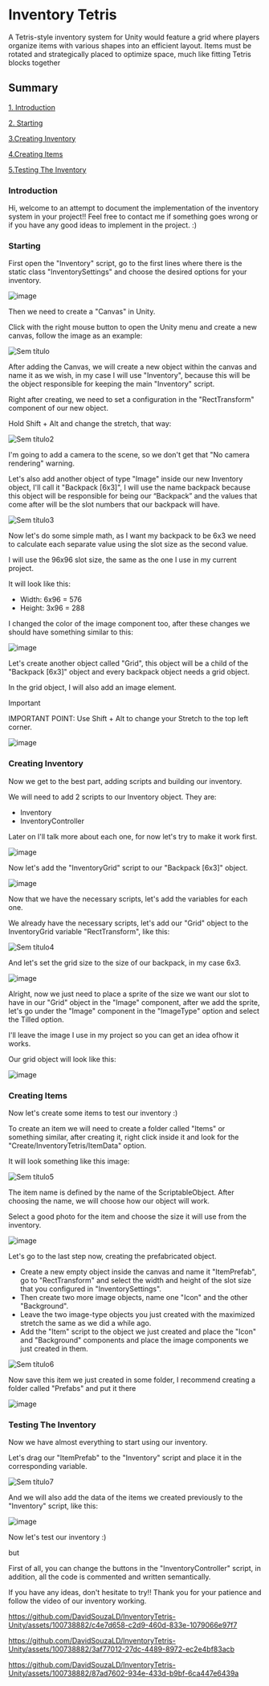 <h1>Inventory Tetris</h1>

<p>
A Tetris-style inventory system for Unity would feature a grid where players organize items with various shapes into an efficient layout. Items must be rotated and strategically placed to optimize space, much like fitting Tetris blocks together
</p>

## Summary

[1. Introduction](#introduction)

[2. Starting](#starting)

[3.Creating Inventory](#creating-inventory)

[4.Creating Items](#creating-items)

[5.Testing The Inventory](#testing-the-inventory)

### Introduction
<p>
Hi, welcome to an attempt to document the implementation of the
inventory system in your project!!
Feel free to contact me if something goes wrong or if you have any good
ideas to implement in the project. :)
</p>

### Starting
<p> 
First open the "Inventory" script, go to the first lines where there is the static class "InventorySettings" and choose the desired options for your inventory.
<p> 

![image](https://github.com/DavidSouzaLD/InventoryTetris-Unity/assets/100738882/f85f3490-cd7d-4a33-8094-cba7cd4c8e6d)


<p>
Then we need to create a "Canvas" in Unity.

Click with the right mouse button to open the Unity menu and create a new canvas, follow the image as an example:
</p>

![Sem título](https://github.com/DavidSouzaLD/InventoryTetris-Unity/assets/100738882/121cf6b8-c0b7-4e81-a663-59681a91533f)
<p> 
After adding the Canvas, we will create a new object within the canvas and name it as we wish, in my case I will use "Inventory", because this will be the object responsible for keeping the main "Inventory" script.

Right after creating, we need to set a configuration in the "RectTransform" component of our new object.

Hold Shift + Alt and change the stretch, that way:
</p>

![Sem título2](https://github.com/DavidSouzaLD/InventoryTetris-Unity/assets/100738882/cb9c55f3-1242-460f-aa3f-c2e48dc6cee1)

<p>
I'm going to add a camera to the scene, so we don't get that "No camera rendering" warning.

Let's also add another object of type "Image" inside our new Inventory object, I'll call it "Backpack [6x3]",
I will use the name backpack because this object will be responsible for being our “Backpack” and the values ​​that come after will be the slot numbers that our backpack will have.
</p>

![Sem título3](https://github.com/DavidSouzaLD/InventoryTetris-Unity/assets/100738882/427f4d34-9177-4af3-82cf-c164ecd424e8)

<p>
Now let's do some simple math, as I want my backpack to be 6x3 we need to calculate each separate value using the slot size as the second value.
</p>

<p>
I will use the 96x96 slot size, the same as the one I use in my current project.

It will look like this:
<ul>
<li>Width: 6x96 = 576</li>
<li>Height: 3x96 = 288</li>
</ul>

I changed the color of the image component too, after these changes we should have something similar to this:
</p>

![image](https://github.com/DavidSouzaLD/InventoryTetris-Unity/assets/100738882/8a3706ec-84c8-42d4-88a3-17902d003de9)

<p>
Let's create another object called "Grid", this object will be a child of the "Backpack [6x3]" object and every backpack object needs a grid object.

In the grid object, I will also add an image element.

> [!IMPORTANT]
IMPORTANT POINT: Use Shift + Alt to change your Stretch to the top left corner.
</p>

![image](https://github.com/DavidSouzaLD/InventoryTetris-Unity/assets/100738882/aedce17d-7616-46ed-83c5-5be4de97a891)

### Creating Inventory
<p>
Now we get to the best part, adding scripts and building our inventory.

We will need to add 2 scripts to our Inventory object.
They are:

<ul>
<li>Inventory</li>
<li>InventoryController</li>
</ul>

Later on I'll talk more about each one, for now let's try to make it work first.
</p>

![image](https://github.com/DavidSouzaLD/InventoryTetris-Unity/assets/100738882/03d01a58-4eac-4944-a2b1-f474ae568345)

<p>
Now let's add the "InventoryGrid" script to our "Backpack [6x3]" object.
</p>

![image](https://github.com/DavidSouzaLD/InventoryTetris-Unity/assets/100738882/c10e2f9b-c597-47db-b446-b4b0ad60aff4)

<p>
Now that we have the necessary scripts, let's add the variables for each one.

We already have the necessary scripts, let's add our "Grid" object to the InventoryGrid variable "RectTransform", like this:
</p>

![Sem título4](https://github.com/DavidSouzaLD/InventoryTetris-Unity/assets/100738882/4071416c-31ea-4042-8008-6596c6b36716)

<p>
And let's set the grid size to the size of our backpack, in my case 6x3.
</p>

![image](https://github.com/DavidSouzaLD/InventoryTetris-Unity/assets/100738882/84649d65-76e2-45e2-b469-5e0a8fa59fed)

<p>
Alright, now we just need to place a sprite of the size we want our slot to have in our "Grid" object in the "Image" component, after we add the sprite, let's go under the "Image" component in the "ImageType" option and select the Tilled option.

I'll leave the image I use in my project so you can get an idea of ​​how it works.
</p>

<p>
Our grid object will look like this:
</p>

![image](https://github.com/DavidSouzaLD/InventoryTetris-Unity/assets/100738882/a656a012-e3fd-405b-ab52-ca6743d436b6)

### Creating Items
<p>
Now let's create some items to test our inventory :)

To create an item we will need to create a folder called "Items" or something similar, after creating it, right click inside it and look for the "Create/InventoryTetris/ItemData" option.

It will look something like this image:
</p>

![Sem título5](https://github.com/DavidSouzaLD/InventoryTetris-Unity/assets/100738882/e16f2eed-1a5d-473e-ba0f-d4690af52046)

<p>
The item name is defined by the name of the ScriptableObject. After choosing the name, we will choose how our object will work.

Select a good photo for the item and choose the size it will use from the inventory.
</p>

![image](https://github.com/DavidSouzaLD/InventoryTetris-Unity/assets/100738882/c8cb2bdf-93fc-47a1-8432-49d616cdb09d)

<p>
Let's go to the last step now, creating the prefabricated object.

<ul>
<li>Create a new empty object inside the canvas and name it "ItemPrefab", go to "RectTransform" and select the width and height of the slot size that you configured in "InventorySettings".</li>
<li>Then create two more image objects, name one "Icon" and the other "Background".</li>
<li>Leave the two image-type objects you just created with the maximized stretch the same as we did a while ago.</li>
<li>Add the "Item" script to the object we just created and place the "Icon" and "Background" components and place the image components we just created in them.</li>
</ul>

</p>

![Sem título6](https://github.com/DavidSouzaLD/InventoryTetris-Unity/assets/100738882/67ea93b7-f2af-4b02-a92a-c6d140f14bc6)

<p>
Now save this item we just created in some folder, I recommend creating a folder called "Prefabs" and put it there
</p>

![image](https://github.com/DavidSouzaLD/InventoryTetris-Unity/assets/100738882/1b44ce83-23d1-4734-b77a-dbccfed92c91)

### Testing The Inventory
<p>
  Now we have almost everything to start using our inventory.

  Let's drag our "ItemPrefab" to the "Inventory" script and place it in the corresponding variable.
</p>

![Sem título7](https://github.com/DavidSouzaLD/InventoryTetris-Unity/assets/100738882/f520dbef-3243-474f-9d5f-1d63812ea5bc)

<p>
And we will also add the data of the items we created previously to the "Inventory" script, like this:
</p>

![image](https://github.com/DavidSouzaLD/InventoryTetris-Unity/assets/100738882/a5ec33e7-0d1a-4bee-9627-c10f4012d492)

<p>
Now let's test our inventory :)

but

First of all, you can change the buttons in the "InventoryController" script, in addition, all the code is commented and written semantically.

If you have any ideas, don't hesitate to try!!
Thank you for your patience and follow the video of our inventory working.
</p>

https://github.com/DavidSouzaLD/InventoryTetris-Unity/assets/100738882/c4e7d658-c2d9-460d-833e-1079066e97f7

https://github.com/DavidSouzaLD/InventoryTetris-Unity/assets/100738882/3af77012-27dc-4489-8972-ec2e4bf83acb

https://github.com/DavidSouzaLD/InventoryTetris-Unity/assets/100738882/87ad7602-934e-433d-b9bf-6ca447e6439a
